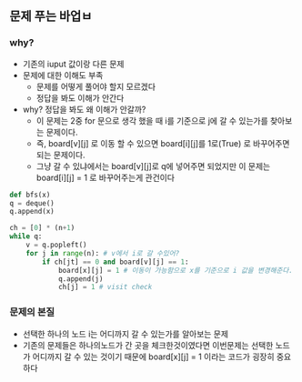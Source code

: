 ## 문제 푸는 바업ㅂ

### why?

- 기존의 iuput 값이랑 다른 문제
- 문제에 대한 이해도 부족
  - 문제를 어떻게 풀어야 할지 모르겠다
  - 정답을 봐도 이해가 안간다
- why? 정답을 봐도 왜 이해가 안갈까?
  - 이 문제는 2중 for 문으로 생각 했을 때 i를 기준으로 j에 갈 수 있는가를 찾아보는 문제이다.
  - 즉, board[v][j] 로 이동 할 수 있으면 board[i][j]를 1로(True) 로 바꾸어주면 되는 문제이다.
  - 그냥 갈 수 있냐에서는 board[v][j]로 q에 넣어주면 되었지만 이 문제는 board[i][j] = 1 로 바꾸어주는게 관건이다

```python
def bfs(x)
q = deque()
q.append(x)

ch = [0] * (n+1)
while q:
    v = q.popleft()
    for j in range(n): # v에서 i로 갈 수있어?
        if ch[jt] == 0 and board[v][j] == 1:
            board[x][j] = 1 # 이동이 가능함으로 x를 기준으로 i 값을 변경해준다. <- 내가 몰랐던 개념
            q.append(j)
            ch[j] = 1 # visit check

```
### 문제의 본질
- 선택한 하나의 노드 i는 어디까지 갈 수 있는가를 알아보는 문제
- 기존의 문제들은 하나의노드가 간 곳을 체크한것이였다면 이번문제는 선택한 노드가 어디까지 갈 수 있는 것이기 때문에 board[x][j] = 1 이라는 코드가 굉장히 중요하다